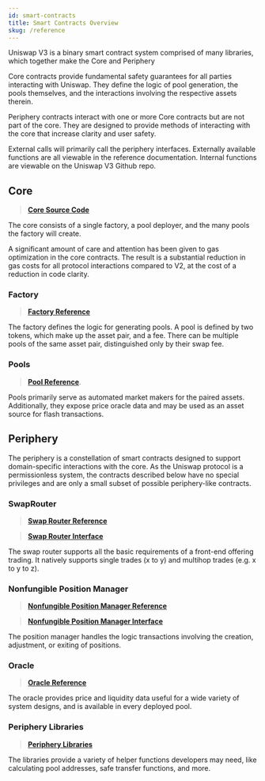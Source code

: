 ```yaml
---
id: smart-contracts
title: Smart Contracts Overview
skug: /reference
---
```


Uniswap V3 is a binary smart contract system comprised of many libraries, which together make the Core and Periphery

Core contracts provide fundamental safety guarantees for all parties interacting with Uniswap. They define the logic of pool generation, the pools themselves, and the interactions involving the respective assets therein.

Periphery contracts interact with one or more Core contracts but are not part of the core. They are designed to provide methods of interacting with the core that increase clarity and user safety.

External calls will primarily call the periphery interfaces. Externally available functions are all viewable in the reference documentation. Internal functions are viewable on the Uniswap V3 Github repo.

## Core

> [**Core Source Code**](https://github.com/Uniswap/uniswap-v3-core)

The core consists of a single factory, a pool deployer, and the many pools the factory will create.

A significant amount of care and attention has been given to gas optimization in the core contracts. The result is a substantial reduction in gas costs for all protocol interactions compared to V2, at the cost of a reduction in code clarity.

### Factory

> [**Factory Reference**](https://docs.uniswap.org/reference/core/UniswapV3Factory)

The factory defines the logic for generating pools. A pool is defined by two tokens, which make up the asset pair, and a fee. There can be multiple pools of the same asset pair, distinguished only by their swap fee.

### Pools

> [**Pool Reference**](https://docs.uniswap.org/reference/core/UniswapV3Pool).

Pools primarily serve as automated market makers for the paired assets. Additionally, they expose price oracle data and may be used as an asset source for flash transactions.

## Periphery

The periphery is a constellation of smart contracts designed to support domain-specific interactions with the core. As the Uniswap protocol is a permissionless system, the contracts described below have no special privileges and are only a small subset of possible periphery-like contracts.

### SwapRouter

> [**Swap Router Reference**](https://docs.uniswap.org/reference/periphery/SwapRouter)

> [**Swap Router Interface**](https://docs.uniswap.org/reference/periphery/interfaces/ISwapRouter)

The swap router supports all the basic requirements of a front-end offering trading. It natively supports single trades (x to y) and multihop trades (e.g. x to y to z).

### Nonfungible Position Manager

> [**Nonfungible Position Manager Reference**](https://docs.uniswap.org/reference/periphery/NonfungiblePositionManager)

> [**Nonfungible Position Manager Interface**](https://docs.uniswap.org/reference/periphery/interfaces/INonfungiblePositionManager)

The position manager handles the logic transactions involving the creation, adjustment, or exiting of positions.

### Oracle

> [**Oracle Reference**](https://docs.uniswap.org/reference/core/libraries/Oracle)

The oracle provides price and liquidity data useful for a wide variety of system designs, and is available in every deployed pool.

### Periphery Libraries

> [**Periphery Libraries**](https://docs.uniswap.org/reference/periphery/libraries/Base64)

The libraries provide a variety of helper functions developers may need, like calculating pool addresses, safe transfer functions, and more.

